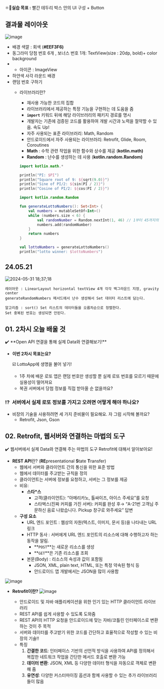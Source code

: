 ⚛🔅**실습 목표 :** 빨간 테두리 박스 안의 UI 구성 + Button
## 결과물 레이아웃 
![image](https://github.com/chihyeonwon/Random_Lotto/assets/58906858/cfb4ad55-f1bf-4f72-8060-5d6bc8e92a7e)

- 배경 색깔 : 회색 (**#EEF3F6)**
- 동그라미 당첨 번호 6개 , 보너스 번호 1개: TextView(size : 20dp, bold)+ color background
- + 아이콘 : ImageView
- 하얀색 사각 라운드 배경
- 랜덤 번호 구하기
    - 라이브러리란?
        - 재사용 가능한 코드의 집합
        - 라이브러리에서 제공하는 특정 기능을 구현하는 데 도움을 줌
        - **`import`** 키워드 뒤에 해당 라이브러리의 패키지 경로를 명시
        - 개발자는 기존에 검증된 코드를 활용하여 개발 시간과 노력을 절약할 수 있음. 속도 Up!
        - 자주 사용되는 표준 라이브러리: Math, Random
        - 안드로이드에서 자주 사용되는 라이브러리: Retrofit, Glide, Room, Coroutines
        - **Math**  : 수학 관련 작업을 위한 함수와 상수를 제공 (**kotlin.math)**
        - **Random** : 난수를 생성하는 데 사용 (**kotlin.random.Random)**
        
        ```kotlin
        import kotlin.math.*
        
        println("PI: $PI")
        println("Square root of 9: ${sqrt(9.0)}")
        println("Sine of PI/2: ${sin(PI / 2)}")
        println("Cosine of PI/2: ${cos(PI / 2)}")
        ```
        
        ```kotlin
        import kotlin.random.Random
        
        fun generateLottoNumbers(): Set<Int> {
            val numbers = mutableSetOf<Int>()
            while (numbers.size < 6) {
                val randomNumber = Random.nextInt(1, 46) // 1부터 45까지의 숫자 중 랜덤 선택
                numbers.add(randomNumber)
            }
            return numbers
        }
        
        val lottoNumbers = generateLottoNumbers()
        println("lotto winner: $lottoNumbers")
        ```
## 24.05.21
![2024-05-31 18;37;18](https://github.com/chihyeonwon/Random_Lotto/assets/58906858/c8932da2-0d78-4a59-931a-db15e88b84ba)
```
레이아웃 : LinearLayout horizontal textView 4개 각각 백그라운드 지정, gravity center
generateRandomNumbers 메서드에서 난수 생성해서 Set 데이터 리스트에 담는다.

알고리즘 : sort() Set 리스트의 데이터들을 오름차순으로 정렬한다.
Set 중복된 번호는 생성되면 안된다.
```
## **01. 2차시 오늘 배울 것**

<aside>
✔️ **Open API 연결을 통해 실제 Data와 연결해보기!**

</aside>

- **이번 2차시 목표는요?**
    
    ☑️ LottoApp에 생명을 불어 넣기!
    
    - 1주 차에 배운 로또 앱은 랜덤 번호만 생성할 뿐 실제 로또 번호를 모르기 때문에 실용성이 떨어져요
    - 복권 서버에서 당첨 정보를 직접 받아올 순 없을까요?

### ⁉️  서버에서 실제 로또 정보를 가지고 오려면 어떻게 해야 하나요?

- 비장의 기술을 사용하려면 세 가지 준비물이 필요해요. 자 그럼 시작해 볼까요?
    - Retrofit, Json, Gson
 
## **02. Retrofit, 웹서버와 연결하는 마법의 도구**

<aside>
✔️ 웹서버에서 실제 Data와 연결해 주는 마법의 도구 Retrofit에 대해서 알아보아요!

</aside>

- **REST API**란? (**RE**presentational **S**tate **T**ransfer)
    - 웹에서 서버와 클라이언트 간의 통신을 위한 표준 방법
    - 웹에서 데이터를 주고받는 규칙을 정의
    - 클라이언트는 서버에 정보를 요청하고, 서버는 그 정보를 제공
    - 비유:
        - **스타*스**
            - 고객(클라이언트):  “아메리카노, 톨싸이즈, 아이스 주세요”를 요청
            - 스타벅스(진짜 커피를 가진 서버): 커피를 완성 후→ “A-21번 고객님 주문하신 음료 나왔습니다. Pickup 창구로 와주세요” 답변
    - **구성 요소**
        - URL 엔드 포인트 : 웹상의 자원(텍스트, 이미지, 문서 등)을 나타내는 URL 링크
        - HTTP 동사 : 서버에게 URL 엔드 포인트의 리소스에 대해 수행하고자 하는 동작을 알림.
            - **`POST`**는 새로운 리소스를 생성
            - **`GET`**은 기존 리소스를 조회
        - 본문(Body) : 리소스의 속성과 값이 포함됨
            - JSON, XML, plain text, HTML, 또는 특정 약속된 형식 등
            - 안드로이드 앱 개발에서는 JSON을 많이 사용함
         
![image](https://github.com/chihyeonwon/Random_Lotto/assets/58906858/a744e7fd-ebdc-4157-8ee2-cd29318f9f44)
- **Retrofit이란?** 
![image](https://github.com/chihyeonwon/Random_Lotto/assets/58906858/c00f7e20-0957-47ae-89f7-d93f0d9d97db)
  
    - 안드로이드 및 자바 애플리케이션을 위한 인기 있는 HTTP 클라이언트 라이브러리
    - REST API를 쉽게 사용할 수 있도록 도와줌
    - REST API의 HTTP 요청을 안드로이드에 맞는 자바/코틀린 인터페이스로 변환하는 것이 주 목적
    - 서버와 데이터를 주고받기 위한 코드를 간단하고 효율적으로 작성할 수 있는 비장의 기술!!
    - 특징
        1. **간결한 코드**: 인터페이스 기반의 선언적 방식을 사용하여 API를 정의해서 복잡한 네트워크 작업을 간단한 메서드 호출로 변환 가능
        2. **데이터 변환**: JSON, XML 등 다양한 데이터 형식을 자동으로 객체로 변환해 줌
        3. **유연성**: 다양한 커스터마이징 옵션과 함께 사용할 수 있는 추가 라이브러리들이 많음
